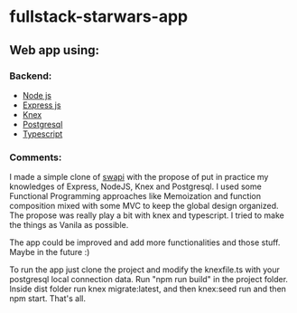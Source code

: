 # fullstack-starwars-app
## Web app using: 
### Backend: 
  * [Node js](https://nodejs.org/en/) 
  * [Express js](https://expressjs.com/) 
  * [Knex](http://knexjs.org/)
  * [Postgresql](https://www.postgresql.org/)
  * [Typescript](https://www.typescriptlang.org/)


### Comments:

 I made a simple clone of [swapi](https://swapi.co/api/) with the propose of put in practice my knowledges of Express, NodeJS, Knex and Postgresql. I used some Functional Programming approaches like Memoization and function composition mixed with some MVC to keep the global design organized. The propose was really play a bit with knex and typescript. I tried to make the things as Vanila as possible.  
 
 The app could be improved and add more functionalities and those stuff. Maybe in the future :)
 
 To run the app just clone the project and modify the knexfile.ts with your postgresql local connection data. 
 Run "npm run build" in the project folder. Inside dist folder run knex migrate:latest, and then knex:seed run and then npm start. That's all.
 
